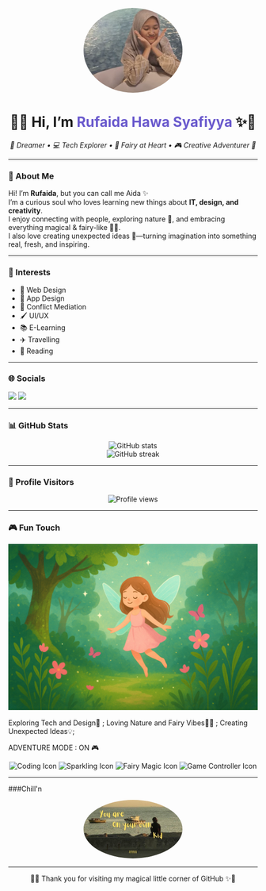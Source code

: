 <!-- Profile README for GitHub -->

<p align="center">
  <img src="Rufai.png" alt="Profile Picture" width="200" style="border-radius:50%">
</p>

<h1 align="center">🌸✨ Hi, I’m <span style="color:#6A5ACD;">Rufaida Hawa Syafiyya</span> ✨🌸</h1>

<p align="center">
  <em>🌿 Dreamer • 💻 Tech Explorer • 🧚 Fairy at Heart • 🎮 Creative Adventurer 🌙</em>
</p>

---

### 🌸 About Me  
Hi! I’m **Rufaida**, but you can call me Aida ✨  
I’m a curious soul who loves learning new things about **IT, design, and creativity**.  
I enjoy connecting with people, exploring nature 🍃, and embracing everything magical & fairy-like 🧚‍♀️.  
I also love creating unexpected ideas 🎇—turning imagination into something real, fresh, and inspiring.  

---

### 🌟 Interests
- 🎨 Web Design  
- 📱 App Design  
- 🤝 Conflict Mediation  
- 🖌️ UI/UX  
- 📚 E-Learning  
- ✈️ Travelling  
- 📖 Reading  

---

### 🌐 Socials
<p align="left">
  <a href="https://www.tiktok.com/@aldcrinae"><img src="https://img.shields.io/badge/TikTok-000000?style=for-the-badge&logo=tiktok&logoColor=white"/></a>
  <a href="https://instagram.com/rufaidahws"><img src="https://img.shields.io/badge/Instagram-E4405F?style=for-the-badge&logo=instagram&logoColor=white"/></a>
</p>

---

### 📊 GitHub Stats
<p align="center">
  <img src="https://github-readme-stats.vercel.app/api?username=rufaidahawa30-hue&show_icons=true&theme=tokyonight&hide_border=true" alt="GitHub stats"/><br>
  <img src="https://github-readme-streak-stats.herokuapp.com/?user=rufaidahawa30-hue&theme=tokyonight&hide_border=true" alt="GitHub streak"/>
</p>

---

### 👀 Profile Visitors
<p align="center">
  <img src="https://komarev.com/ghpvc/?username=rufaidahawa30-hue&label=Profile%20views&color=6A5ACD&style=for-the-badge" alt="Profile views"/>
</p>

---

### 🎮 Fun Touch  
<p align="center">
  <!-- Animated typing effect -->
  <img src="2.png"font=Fira+Code&size=22&pause=1000&color=6A5ACD&center=true&vCenter=true&width=600&lines=Exploring+Tech+and+Design+🌸;Loving+Nature+and+Fairy+Vibes+🧚‍♀️;Creating+Unexpected+Ideas+💡;Adventure+Mode:+ON+🎮"/>
</p>

<p align="center">
  
  Exploring Tech and Design🌸 ; Loving Nature and Fairy Vibes🧚‍♀️ ; Creating Unexpected Ideas💡; 
  
</p>
<p align="center">
  
 ADVENTURE MODE : ON
  🎮
</p>

<!-- Game-like animated icons -->
<p align="center">
  <img src="https://media.giphy.com/media/QssGEmpkyEOhBCb7e1/giphy.gif" width="60" alt="Coding Icon"/>
  <img src="https://media.giphy.com/media/du3J3cXyzhj75IOgvA/giphy.gif" width="60" alt="Sparkling Icon"/>
  <img src="https://media.giphy.com/media/Ll22OhMLAlVDb8UQWe/giphy.gif" width="60" alt="Fairy Magic Icon"/>
  <img src="https://media.giphy.com/media/3o7aD4j2y04L6l9LFe/giphy.gif" width="60" alt="Game Controller Icon"/>
</p>

---


###Chill'n
 
<p align="center">
  <img src="pin.jpg" alt="Profile Picture" width="200" style="border-radius:50%">
</p>

---


<p align="center">🌙✨ Thank you for visiting my magical little corner of GitHub ✨🌙</p>
